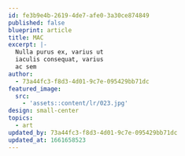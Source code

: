 ```yaml
---
id: fe3b9e4b-2619-4de7-afe0-3a30ce874849
published: false
blueprint: article
title: MAC
excerpt: |-
  Nulla purus ex, varius ut
  iaculis consequat, varius
  ac sem
author:
  - 73a44fc3-f8d3-4d01-9c7e-095429bb71dc
featured_image:
  src:
    - 'assets::content/lr/023.jpg'
design: small-center
topics:
  - art
updated_by: 73a44fc3-f8d3-4d01-9c7e-095429bb71dc
updated_at: 1661658523
---
```

